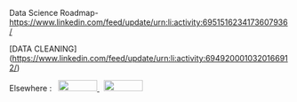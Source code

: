 

Data Science Roadmap- https://www.linkedin.com/feed/update/urn:li:activity:6951516234173607936/


[DATA CLEANING] (https://www.linkedin.com/feed/update/urn:li:activity:6949200010320166912/)



Elsewhere : &nbsp; 
<a href="https://www.linkedin.com/in/jabhij/"> 
  <img src="https://img.shields.io/badge/LinkedIn-0077B5?style=for-the-badge&logo=linkedin&logoColor=white" width="70" height="20">
</a> &nbsp; 
<a href="https://twitter.com/jabhij">
  <img src="https://img.shields.io/badge/Twitter-1DA1F2?style=for-the-badge&logo=twitter&logoColor=white" width="70" height="20">
</a>  
<br/>
